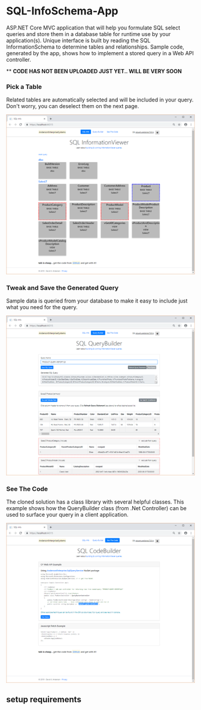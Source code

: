 # SQL-InfoSchema-App
ASP.NET Core MVC application that will help you formulate SQL select queries and store them in a database table for runtime use by your application(s).
Unique interface is built by reading the SQL InformationSchema to determine tables and relationships. Sample code, generated by the app, shows how to implement a stored query in a Web API controller. 

** **CODE HAS NOT BEEN UPLOADED JUST YET.. WILL BE VERY SOON**

### Pick a Table

Related tables are automatically selected and will be included in your query. Don't worry, you can deselect them on the next page.

![InfoView](infoview.png?raw=true)

### Tweak and Save the Generated Query

Sample data is queried from your database to make it easy to include just what you need for the query.

![QueryView](queryview.png?raw=true)

### See The Code

The cloned solution has a class library with several helpful classes. This example shows how the QueryBuilder class (from .Net Controller) can be used to surface your query in a client application.

![CodeView](codeview.png?raw=true)


## setup requirements

```

```

